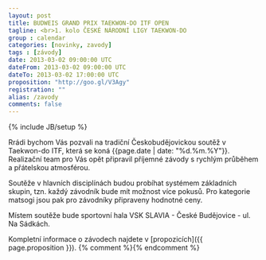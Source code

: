 ```yaml
---
layout: post
title: BUDWEIS GRAND PRIX TAEKWON-DO ITF OPEN
tagline: <br>1. kolo ČESKÉ NÁRODNÍ LIGY TAEKWON-DO
group : calendar
categories: [novinky, zavody]
tags : [závody]
date: 2013-03-02 09:00:00 UTC
dateFrom: 2013-03-02 09:00:00 UTC
dateTo: 2013-03-02 17:00:00 UTC
proposition: "http://goo.gl/V3Agy"
registration: ""
alias: /zavody
comments: false
---
```

{% include JB/setup %}

Rrádi bychom Vás pozvali na tradiční Českobudějovickou soutěž v Taekwon-do ITF, která se koná {{page.date | date: "%d.%m.%Y"}}. Realizační team pro Vás opět připravil příjemné závody s rychlým průběhem a přátelskou atmosférou.

Soutěže v hlavních disciplínách budou probíhat systémem základních skupin, tzn. každý závodník bude mít možnost více pokusů.
Pro kategorie matsogi jsou pak pro závodníky připraveny hodnotné ceny.

Místem soutěže bude sportovní hala VSK SLAVIA - České Budějovice - ul. Na Sádkách.

Kompletní informace o závodech najdete v [propozicích]({{ page.proposition }}).
{% comment %}<!--
Dále je zde již finální [seznam přihlášených účastníků]({{ page.registration }}) za naši školu.
-->{% endcomment %}